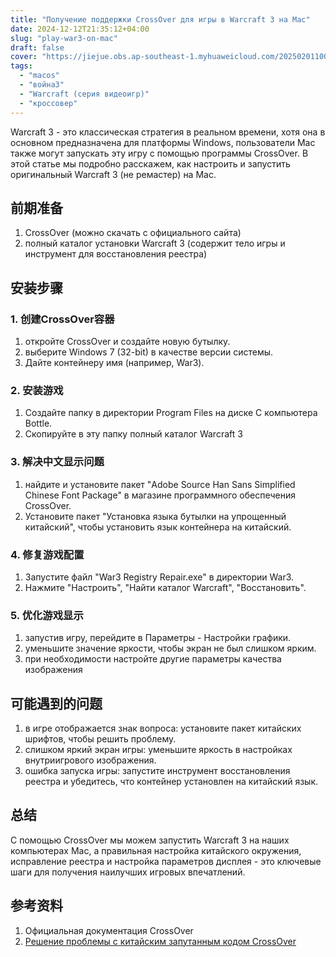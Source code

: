 ```yaml
---
title: "Получение поддержки CrossOver для игры в Warcraft 3 на Mac"
date: 2024-12-12T21:35:12+04:00
slug: "play-war3-on-mac"
draft: false
cover: "https://jiejue.obs.ap-southeast-1.myhuaweicloud.com/20250201100422602.webp"
tags:
  - "macos"
  - "война3"
  - "Warcraft (серия видеоигр)"
  - "кроссовер"
---
```


Warcraft 3 - это классическая стратегия в реальном времени, хотя она в основном предназначена для платформы Windows, пользователи Mac также могут запускать эту игру с помощью программы CrossOver. В этой статье мы подробно расскажем, как настроить и запустить оригинальный Warcraft 3 (не ремастер) на Mac.

<!--more-->

## 前期准备

1. CrossOver (можно скачать с официального сайта)
2. полный каталог установки Warcraft 3 (содержит тело игры и инструмент для восстановления реестра)

## 安装步骤

### 1. 创建CrossOver容器

1. откройте CrossOver и создайте новую бутылку.
2. выберите Windows 7 (32-bit) в качестве версии системы.
3. Дайте контейнеру имя (например, War3).

### 2. 安装游戏

1. Создайте папку в директории Program Files на диске C компьютера Bottle.
2. Скопируйте в эту папку полный каталог Warcraft 3

### 3. 解决中文显示问题

1. найдите и установите пакет "Adobe Source Han Sans Simplified Chinese Font Package" в магазине программного обеспечения CrossOver.
2. Установите пакет "Установка языка бутылки на упрощенный китайский", чтобы установить язык контейнера на китайский.

### 4. 修复游戏配置

1. Запустите файл "War3 Registry Repair.exe" в директории War3.
2. Нажмите "Настроить", "Найти каталог Warcraft", "Восстановить".

### 5. 优化游戏显示

1. запустив игру, перейдите в Параметры - Настройки графики.
2. уменьшите значение яркости, чтобы экран не был слишком ярким.
3. при необходимости настройте другие параметры качества изображения

## 可能遇到的问题

1. в игре отображается знак вопроса: установите пакет китайских шрифтов, чтобы решить проблему.
2. слишком яркий экран игры: уменьшите яркость в настройках внутриигрового изображения.
3. ошибка запуска игры: запустите инструмент восстановления реестра и убедитесь, что контейнер установлен на китайский язык.

## 总结

С помощью CrossOver мы можем запустить Warcraft 3 на наших компьютерах Mac, а правильная настройка китайского окружения, исправление реестра и настройка параметров дисплея - это ключевые шаги для получения наилучших игровых впечатлений.

## 参考资料

1. Официальная документация CrossOver
2. [Решение проблемы с китайским запутанным кодом CrossOver](https://icxzl.com/2516.html)
